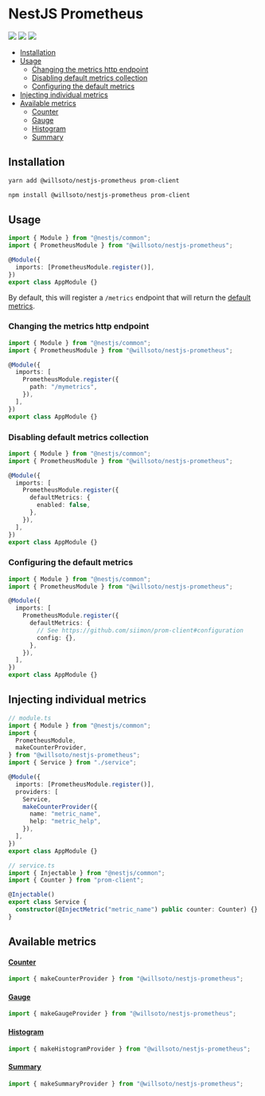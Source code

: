 # NestJS Prometheus

![](https://github.com/willsoto/nestjs-prometheus/workflows/tests/badge.svg)
![](https://github.com/willsoto/nestjs-prometheus/workflows/docs/badge.svg)
![](https://github.com/willsoto/nestjs-prometheus/workflows/publish/badge.svg)

<!-- toc -->

- [Installation](#installation)
- [Usage](#usage)
  - [Changing the metrics http endpoint](#changing-the-metrics-http-endpoint)
  - [Disabling default metrics collection](#disabling-default-metrics-collection)
  - [Configuring the default metrics](#configuring-the-default-metrics)
- [Injecting individual metrics](#injecting-individual-metrics)
- [Available metrics](#available-metrics)
  - [Counter](#counter)
  - [Gauge](#gauge)
  - [Histogram](#histogram)
  - [Summary](#summary)

<!-- tocstop -->

## Installation

```bash
yarn add @willsoto/nestjs-prometheus prom-client
```

```bash
npm install @willsoto/nestjs-prometheus prom-client
```

## Usage

```typescript
import { Module } from "@nestjs/common";
import { PrometheusModule } from "@willsoto/nestjs-prometheus";

@Module({
  imports: [PrometheusModule.register()],
})
export class AppModule {}
```

By default, this will register a `/metrics` endpoint that will return the [default metrics](https://github.com/siimon/prom-client#default-metrics).

### Changing the metrics http endpoint

```typescript
import { Module } from "@nestjs/common";
import { PrometheusModule } from "@willsoto/nestjs-prometheus";

@Module({
  imports: [
    PrometheusModule.register({
      path: "/mymetrics",
    }),
  ],
})
export class AppModule {}
```

### Disabling default metrics collection

```typescript
import { Module } from "@nestjs/common";
import { PrometheusModule } from "@willsoto/nestjs-prometheus";

@Module({
  imports: [
    PrometheusModule.register({
      defaultMetrics: {
        enabled: false,
      },
    }),
  ],
})
export class AppModule {}
```

### Configuring the default metrics

```typescript
import { Module } from "@nestjs/common";
import { PrometheusModule } from "@willsoto/nestjs-prometheus";

@Module({
  imports: [
    PrometheusModule.register({
      defaultMetrics: {
        // See https://github.com/siimon/prom-client#configuration
        config: {},
      },
    }),
  ],
})
export class AppModule {}
```

## Injecting individual metrics

```typescript
// module.ts
import { Module } from "@nestjs/common";
import {
  PrometheusModule,
  makeCounterProvider,
} from "@willsoto/nestjs-prometheus";
import { Service } from "./service";

@Module({
  imports: [PrometheusModule.register()],
  providers: [
    Service,
    makeCounterProvider({
      name: "metric_name",
      help: "metric_help",
    }),
  ],
})
export class AppModule {}
```

```typescript
// service.ts
import { Injectable } from "@nestjs/common";
import { Counter } from "prom-client";

@Injectable()
export class Service {
  constructor(@InjectMetric("metric_name") public counter: Counter) {}
}
```

## Available metrics

#### [Counter](https://github.com/siimon/prom-client#counter)

```typescript
import { makeCounterProvider } from "@willsoto/nestjs-prometheus";
```

#### [Gauge](https://github.com/siimon/prom-client#gauge)

```typescript
import { makeGaugeProvider } from "@willsoto/nestjs-prometheus";
```

#### [Histogram](https://github.com/siimon/prom-client#histogram)

```typescript
import { makeHistogramProvider } from "@willsoto/nestjs-prometheus";
```

#### [Summary](https://github.com/siimon/prom-client#summary)

```typescript
import { makeSummaryProvider } from "@willsoto/nestjs-prometheus";
```
